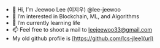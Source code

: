 - 👋 Hi, I’m Jeewoo Lee (이지우) @lee-jeewoo
- 👀 I’m interested in Blockchain, ML, and Algorithms
- 🌱 I’m currently learning life
- 📫 Feel free to shoot a mail to leejeewoo33@gmail.com
- My old github profile is [https://github.com/lcs-jlee](url)

<!---
lee-jeewoo/lee-jeewoo is a ✨ special ✨ repository because its `README.md` (this file) appears on your GitHub profile.
You can click the Preview link to take a look at your changes.
--->
